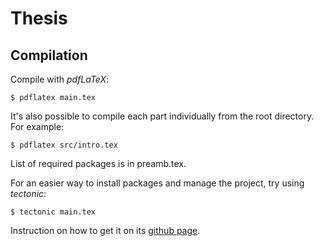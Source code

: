 # Thesis
## Compilation
Compile with _pdfLaTeX_:
```
$ pdflatex main.tex
```
It's also possible to compile each part individually from the root directory. For example:
```
$ pdflatex src/intro.tex
``` 
List of required packages is in preamb.tex.

For an easier way to install packages and manage the project, try using _tectonic_:
```
$ tectonic main.tex
```
Instruction on how to get it on its [github page](https://github.com/tectonic-typesetting/tectonic).